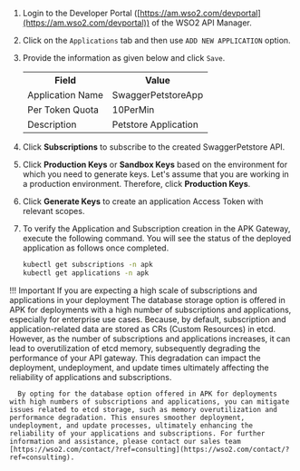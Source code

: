 1. Login to the Developer Portal ([https://am.wso2.com/devportal](https://am.wso2.com/devportal)) of the WSO2 API Manager.
2. Click on the `Applications` tab and then use `ADD NEW APPLICATION` option.
3. Provide the information as given below and click `Save`.

     <html>
        <table>
        <th>Field</th><th>Value</th>
        <tr><td>Application Name</td><td>SwaggerPetstoreApp</td></tr>
        <tr><td>Per Token Quota</td><td>10PerMin</td></tr>
        <tr><td>Description</td><td>Petstore Application</td></tr>
        </table>
     </html>

4. Click **Subscriptions** to subscribe to the created SwaggerPetstore API.
5. Click **Production Keys** or **Sandbox Keys** based on the environment for which you need to generate keys.
   Let's assume that you are working in a production environment. Therefore, click **Production Keys**.
5. Click **Generate Keys** to create an application Access Token with relevant scopes.
6. To verify the Application and Subscription creation in the APK Gateway, execute the following command. You will see the status of the deployed application as follows once completed.

    ```bash
    kubectl get subscriptions -n apk
    kubectl get applications -n apk
    ```

!!! Important If you are expecting a high scale of subscriptions and applications in your deployment
      The database storage option is offered in APK for deployments with a high number of subscriptions and applications, especially for enterprise use cases. Because, by default, subscription and application-related data are stored as CRs (Custom Resources) in etcd. However, as the number of subscriptions and applications increases, it can lead to overutilization of etcd memory, subsequently degrading the performance of your API gateway. This degradation can impact the deployment, undeployment, and update times ultimately affecting the reliability of applications and subscriptions.
      
      By opting for the database option offered in APK for deployments with high numbers of subscriptions and applications, you can mitigate issues related to etcd storage, such as memory overutilization and performance degradation. This ensures smoother deployment, undeployment, and update processes, ultimately enhancing the reliability of your applications and subscriptions. For further information and assistance, please contact our sales team [https://wso2.com/contact/?ref=consulting](https://wso2.com/contact/?ref=consulting).